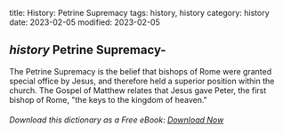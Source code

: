 title: History: Petrine Supremacy
tags: history, history
category: history
date: 2023-02-05
modified: 2023-02-05

## _history_  Petrine Supremacy-
The Petrine Supremacy is the belief that
bishops of Rome were granted special office by Jesus, and therefore
held a superior position within the church.  The Gospel of Matthew
relates that Jesus gave Peter, the first bishop of Rome, "the keys to
the kingdom of heaven."


###### Download *this* dictionary as a Free eBook: [Download Now]({static}static/SerfHistoryDictionary.pdf)

